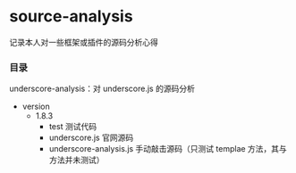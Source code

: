 # source-analysis
记录本人对一些框架或插件的源码分析心得

### 目录
underscore-analysis：对 underscore.js 的源码分析
- version
	 - 1.8.3
		  - test 测试代码
		  - underscore.js 官网源码
	      - underscore-analysis.js 手动敲击源码（只测试 templae 方法，其与方法并未测试）
